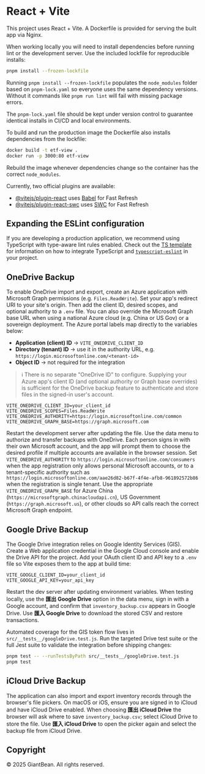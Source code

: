 # React + Vite

This project uses React + Vite. A Dockerfile is provided for serving the built app via Nginx.

When working locally you will need to install dependencies before running lint or the development server. Use the included lockfile for reproducible installs:

```bash
pnpm install --frozen-lockfile
```

Running `pnpm install --frozen-lockfile` populates the `node_modules` folder based on `pnpm-lock.yaml` so everyone uses the same dependency versions. Without it commands like `pnpm run lint` will fail with missing package errors.

The `pnpm-lock.yaml` file should be kept under version control to guarantee identical installs in CI/CD and local environments.

To build and run the production image the Dockerfile also installs dependencies from the lockfile:

```bash
docker build -t etf-view .
docker run -p 3000:80 etf-view
```

Rebuild the image whenever dependencies change so the container has the correct `node_modules`.

Currently, two official plugins are available:

- [@vitejs/plugin-react](https://github.com/vitejs/vite-plugin-react/blob/main/packages/plugin-react) uses [Babel](https://babeljs.io/) for Fast Refresh
- [@vitejs/plugin-react-swc](https://github.com/vitejs/vite-plugin-react/blob/main/packages/plugin-react-swc) uses [SWC](https://swc.rs/) for Fast Refresh

## Expanding the ESLint configuration

If you are developing a production application, we recommend using TypeScript with type-aware lint rules enabled. Check out the [TS template](https://github.com/vitejs/vite/tree/main/packages/create-vite/template-react-ts) for information on how to integrate TypeScript and [`typescript-eslint`](https://typescript-eslint.io) in your project.

## OneDrive Backup

To enable OneDrive import and export, create an Azure application with Microsoft Graph permissions (e.g. `Files.ReadWrite`).
Set your app's redirect URI to your site's origin. Then add the client ID, desired scopes, and optional authority to a `.env`
file. You can also override the Microsoft Graph base URL when using a national Azure cloud (e.g. China or US Gov) or a
sovereign deployment. The Azure portal labels map directly to the variables below:

- **Application (client) ID** → `VITE_ONEDRIVE_CLIENT_ID`
- **Directory (tenant) ID** → use it in the authority URL, e.g. `https://login.microsoftonline.com/<tenant-id>`
- **Object ID** → not required for the integration

> ℹ️ There is no separate "OneDrive ID" to configure. Supplying your Azure app's
> client ID (and optional authority or Graph base overrides) is sufficient for
> the OneDrive backup feature to authenticate and store files in the signed-in
> user's account.

```
VITE_ONEDRIVE_CLIENT_ID=your_client_id
VITE_ONEDRIVE_SCOPES=Files.ReadWrite
VITE_ONEDRIVE_AUTHORITY=https://login.microsoftonline.com/common
VITE_ONEDRIVE_GRAPH_BASE=https://graph.microsoft.com
```

Restart the development server after updating the file. Use the data menu to authorize and transfer backups with OneDrive. Each
person signs in with their own Microsoft account, and the app will prompt them to choose the desired profile if multiple
accounts are available in the browser session. Set `VITE_ONEDRIVE_AUTHORITY` to `https://login.microsoftonline.com/consumers`
when the app registration only allows personal Microsoft accounts, or to a tenant-specific authority such as
`https://login.microsoftonline.com/aae26d82-b67f-4f4e-afb8-961892572b86` when the registration is single tenant. Use the
appropriate `VITE_ONEDRIVE_GRAPH_BASE` for Azure China (`https://microsoftgraph.chinacloudapi.cn`), US Government
(`https://graph.microsoft.us`), or other clouds so API calls reach the correct Microsoft Graph endpoint.

## Google Drive Backup

The Google Drive integration relies on Google Identity Services (GIS). Create a Web
application credential in the Google Cloud console and enable the Drive API for the
project. Add your OAuth client ID and API key to a `.env` file so Vite exposes them to
the app at build time:

```
VITE_GOOGLE_CLIENT_ID=your_client_id
VITE_GOOGLE_API_KEY=your_api_key
```

Restart the dev server after updating environment variables. When testing locally, use
the **匯出 Google Drive** option in the data menu, sign in with a Google account, and
confirm that `inventory_backup.csv` appears in Google Drive. Use **匯入 Google Drive**
to download the stored CSV and restore transactions.

Automated coverage for the GIS token flow lives in
`src/__tests__/googleDrive.test.js`. Run the targeted Drive test suite or the full Jest
suite to validate the integration before shipping changes:

```bash
pnpm test -- --runTestsByPath src/__tests__/googleDrive.test.js
pnpm test
```

## iCloud Drive Backup

The application can also import and export inventory records through the browser's file
pickers. On macOS or iOS, ensure you are signed in to iCloud and have iCloud Drive
enabled. When choosing **匯出 iCloud Drive** the browser will ask where to save
`inventory_backup.csv`; select iCloud Drive to store the file. Use **匯入 iCloud Drive**
to open the picker again and select the backup file from iCloud Drive.

## Copyright

© 2025 GiantBean. All rights reserved.

